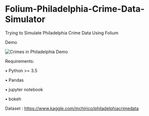 # Folium-Philadelphia-Crime-Data-Simulator
Trying to Simulate Philadelphia Crime Data Using Folium

Demo

![Crimes in Philadelphia Demo](results/Demo.gif)


Requirements:

•	Python >= 3.5

•	Pandas

•	jupyter notebook

•	bokeh


Dataset : https://www.kaggle.com/mchirico/philadelphiacrimedata

